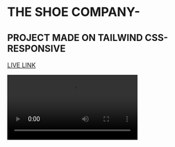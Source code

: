 # THE SHOE COMPANY-

## PROJECT MADE ON TAILWIND CSS- RESPONSIVE

[LIVE LINK](https://kapilsarkarshoecompany.netlify.app/)

![VIDEO](./Shoe%20Company%20-%20Google%20Chrome%202023-06-21%2011-47-47.mp4)